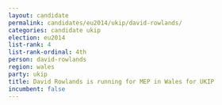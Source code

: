```yaml
---
layout: candidate
permalink: candidates/eu2014/ukip/david-rowlands/
categories: candidate ukip
election: eu2014
list-rank: 4
list-rank-ordinal: 4th
person: david-rowlands
region: wales
party: ukip
title: David Rowlands is running for MEP in Wales for UKIP
incumbent: false
---
```

